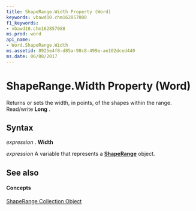 ```yaml
---
title: ShapeRange.Width Property (Word)
keywords: vbawd10.chm162857088
f1_keywords:
- vbawd10.chm162857088
ms.prod: word
api_name:
- Word.ShapeRange.Width
ms.assetid: 8925e4f8-d85a-98c8-499e-ae102dced440
ms.date: 06/08/2017
---
```



# ShapeRange.Width Property (Word)

Returns or sets the width, in points, of the shapes within the range. Read/write  **Long** .


## Syntax

 _expression_ . **Width**

 _expression_ A variable that represents a **[ShapeRange](Word.shaperange.md)** object.


## See also


#### Concepts


[ShapeRange Collection Object](Word.shaperange.md)

